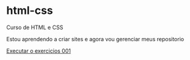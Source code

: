 # html-css
 Curso de HTML e CSS

 Estou aprendendo a criar sites e agora vou gerenciar meus repositorio

 <a href="https://professorguanabara.github.io/html-css/desafio/nova/projeto">Executar o exercicios 001 </a>